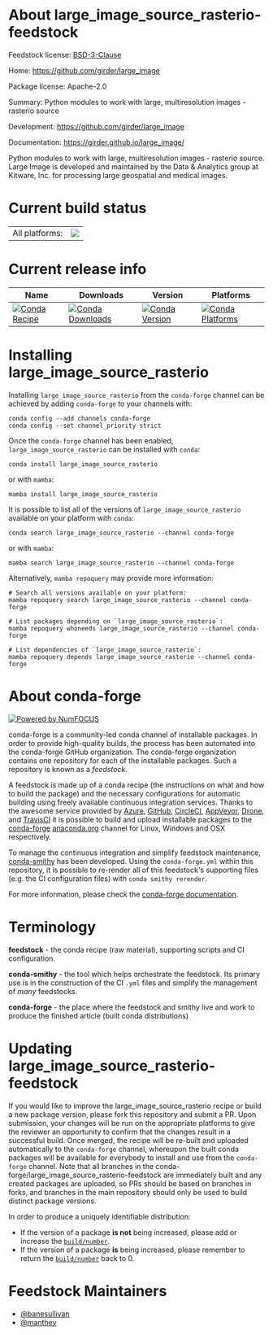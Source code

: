 About large_image_source_rasterio-feedstock
===========================================

Feedstock license: [BSD-3-Clause](https://github.com/conda-forge/large_image_source_rasterio-feedstock/blob/main/LICENSE.txt)

Home: https://github.com/girder/large_image

Package license: Apache-2.0

Summary: Python modules to work with large, multiresolution images - rasterio source

Development: https://github.com/girder/large_image

Documentation: https://girder.github.io/large_image/

Python modules to work with large, multiresolution images - rasterio source. Large Image is developed and maintained by the Data & Analytics group at Kitware, Inc. for processing large geospatial and medical images.


Current build status
====================


<table><tr><td>All platforms:</td>
    <td>
      <a href="https://dev.azure.com/conda-forge/feedstock-builds/_build/latest?definitionId=19539&branchName=main">
        <img src="https://dev.azure.com/conda-forge/feedstock-builds/_apis/build/status/large_image_source_rasterio-feedstock?branchName=main">
      </a>
    </td>
  </tr>
</table>

Current release info
====================

| Name | Downloads | Version | Platforms |
| --- | --- | --- | --- |
| [![Conda Recipe](https://img.shields.io/badge/recipe-large__image__source__rasterio-green.svg)](https://anaconda.org/conda-forge/large_image_source_rasterio) | [![Conda Downloads](https://img.shields.io/conda/dn/conda-forge/large_image_source_rasterio.svg)](https://anaconda.org/conda-forge/large_image_source_rasterio) | [![Conda Version](https://img.shields.io/conda/vn/conda-forge/large_image_source_rasterio.svg)](https://anaconda.org/conda-forge/large_image_source_rasterio) | [![Conda Platforms](https://img.shields.io/conda/pn/conda-forge/large_image_source_rasterio.svg)](https://anaconda.org/conda-forge/large_image_source_rasterio) |

Installing large_image_source_rasterio
======================================

Installing `large_image_source_rasterio` from the `conda-forge` channel can be achieved by adding `conda-forge` to your channels with:

```
conda config --add channels conda-forge
conda config --set channel_priority strict
```

Once the `conda-forge` channel has been enabled, `large_image_source_rasterio` can be installed with `conda`:

```
conda install large_image_source_rasterio
```

or with `mamba`:

```
mamba install large_image_source_rasterio
```

It is possible to list all of the versions of `large_image_source_rasterio` available on your platform with `conda`:

```
conda search large_image_source_rasterio --channel conda-forge
```

or with `mamba`:

```
mamba search large_image_source_rasterio --channel conda-forge
```

Alternatively, `mamba repoquery` may provide more information:

```
# Search all versions available on your platform:
mamba repoquery search large_image_source_rasterio --channel conda-forge

# List packages depending on `large_image_source_rasterio`:
mamba repoquery whoneeds large_image_source_rasterio --channel conda-forge

# List dependencies of `large_image_source_rasterio`:
mamba repoquery depends large_image_source_rasterio --channel conda-forge
```


About conda-forge
=================

[![Powered by
NumFOCUS](https://img.shields.io/badge/powered%20by-NumFOCUS-orange.svg?style=flat&colorA=E1523D&colorB=007D8A)](https://numfocus.org)

conda-forge is a community-led conda channel of installable packages.
In order to provide high-quality builds, the process has been automated into the
conda-forge GitHub organization. The conda-forge organization contains one repository
for each of the installable packages. Such a repository is known as a *feedstock*.

A feedstock is made up of a conda recipe (the instructions on what and how to build
the package) and the necessary configurations for automatic building using freely
available continuous integration services. Thanks to the awesome service provided by
[Azure](https://azure.microsoft.com/en-us/services/devops/), [GitHub](https://github.com/),
[CircleCI](https://circleci.com/), [AppVeyor](https://www.appveyor.com/),
[Drone](https://cloud.drone.io/welcome), and [TravisCI](https://travis-ci.com/)
it is possible to build and upload installable packages to the
[conda-forge](https://anaconda.org/conda-forge) [anaconda.org](https://anaconda.org/)
channel for Linux, Windows and OSX respectively.

To manage the continuous integration and simplify feedstock maintenance,
[conda-smithy](https://github.com/conda-forge/conda-smithy) has been developed.
Using the ``conda-forge.yml`` within this repository, it is possible to re-render all of
this feedstock's supporting files (e.g. the CI configuration files) with ``conda smithy rerender``.

For more information, please check the [conda-forge documentation](https://conda-forge.org/docs/).

Terminology
===========

**feedstock** - the conda recipe (raw material), supporting scripts and CI configuration.

**conda-smithy** - the tool which helps orchestrate the feedstock.
                   Its primary use is in the construction of the CI ``.yml`` files
                   and simplify the management of *many* feedstocks.

**conda-forge** - the place where the feedstock and smithy live and work to
                  produce the finished article (built conda distributions)


Updating large_image_source_rasterio-feedstock
==============================================

If you would like to improve the large_image_source_rasterio recipe or build a new
package version, please fork this repository and submit a PR. Upon submission,
your changes will be run on the appropriate platforms to give the reviewer an
opportunity to confirm that the changes result in a successful build. Once
merged, the recipe will be re-built and uploaded automatically to the
`conda-forge` channel, whereupon the built conda packages will be available for
everybody to install and use from the `conda-forge` channel.
Note that all branches in the conda-forge/large_image_source_rasterio-feedstock are
immediately built and any created packages are uploaded, so PRs should be based
on branches in forks, and branches in the main repository should only be used to
build distinct package versions.

In order to produce a uniquely identifiable distribution:
 * If the version of a package **is not** being increased, please add or increase
   the [``build/number``](https://docs.conda.io/projects/conda-build/en/latest/resources/define-metadata.html#build-number-and-string).
 * If the version of a package **is** being increased, please remember to return
   the [``build/number``](https://docs.conda.io/projects/conda-build/en/latest/resources/define-metadata.html#build-number-and-string)
   back to 0.

Feedstock Maintainers
=====================

* [@banesullivan](https://github.com/banesullivan/)
* [@manthey](https://github.com/manthey/)

